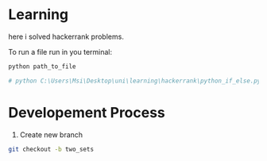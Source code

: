 # Learning

here i solved hackerrank problems.

To run a file run in you terminal:
```bash
python path_to_file 

# python C:\Users\Msi\Desktop\uni\learning\hackerrank\python_if_else.py
```

# Developement Process
1. Create new branch
```bash
git checkout -b two_sets
```